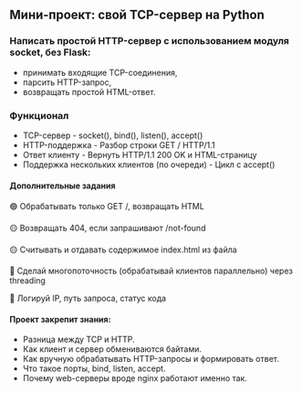 ## Мини-проект: свой TCP-сервер на Python

### Написать простой HTTP-сервер с использованием модуля socket, без Flask:
- принимать входящие TCP-соединения,
- парсить HTTP-запрос,
- возвращать простой HTML-ответ.

### Функционал
- TCP-сервер - socket(), bind(), listen(), accept()
- HTTP-поддержка	- Разбор строки GET / HTTP/1.1
- Ответ клиенту - Вернуть HTTP/1.1 200 OK и HTML-страницу
- Поддержка нескольких клиентов (по очереди) - Цикл с accept()

#### Дополнительные задания
🟢 Обрабатывать только GET /, возвращать HTML

🟡 Возвращать 404, если запрашивают /not-found

🟡 Считывать и отдавать содержимое index.html из файла

🔴 Сделай многопоточность (обрабатывай клиентов параллельно) через threading

🔴 Логируй IP, путь запроса, статус кода

#### Проект закрепит знания:
- Разница между TCP и HTTP.
- Как клиент и сервер обмениваются байтами.
- Как вручную обрабатывать HTTP-запросы и формировать ответ.
- Что такое порты, bind, listen, accept.
- Почему web-серверы вроде nginx работают именно так.

